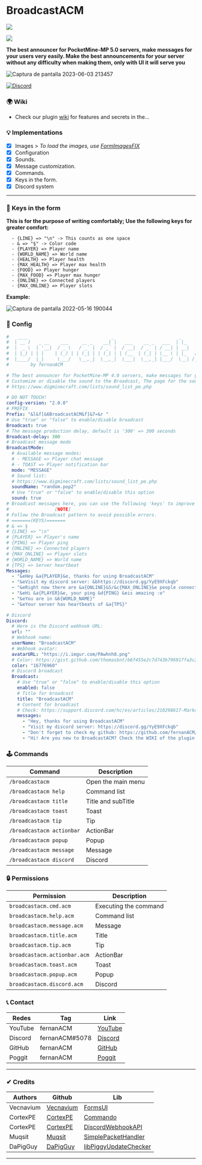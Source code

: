 # BroadcastACM
[![](https://poggit.pmmp.io/shield.state/BroadcastACM)](https://poggit.pmmp.io/p/BroadcastACM)

[![](https://poggit.pmmp.io/shield.api/BroadcastACM)](https://poggit.pmmp.io/p/BroadcastACM)

**The best announcer for PocketMine-MP 5.0 servers, make messages for your users very easily.
Make the best announcements for your server without any difficulty when making them, only with UI it will serve you**

![Captura de pantalla 2023-06-03 213457](https://github.com/fernanACM/BroadcastACM/assets/83558341/afd46959-2c8e-42e9-b8d7-deb167838016)

<a href="https://discord.gg/YyE9XFckqb"><img src="https://img.shields.io/discord/837701868649709568?label=discord&color=7289DA&logo=discord" alt="Discord" /></a>

### 🌍 Wiki
* Check our plugin [wiki](https://github.com/fernanACM/BroadcastACM/wiki) for features and secrets in the...

### 💡 Implementations
* [x] Images > *To load the images, use [FormImagesFIX](https://poggit.pmmp.io/r/210344/FormImagesFix_dev-16.phar)*
* [X] Configuration
* [x] Sounds.
* [x] Message customization.
* [X] Commands.
* [x] Keys in the form.
* [x] Discord system
---

### 🔑 Keys in the form
**This is for the purpose of writing comfortably; Use the following keys for greater comfort:**
```
  - {LINE} => "\n" -> This counts as one space
  - & => "§" -> Color code
  - {PLAYER} => Player name
  - {WORLD_NAME} => World name
  - {HEALTH} => Player health
  - {MAX_HEALTH} => Player max health
  - {FOOD} => Player hunger
  - {MAX_FOOD} => Player max hunger
  - {ONLINE} => Connected players 
  - {MAX_ONLINE} => Player slots
```
**Example:**

![Captura de pantalla 2022-05-16 190044](https://user-images.githubusercontent.com/83558341/168701084-b6ccabf2-2bf4-466e-b08d-84d4a78bf8ba.png)

### 💾 Config
```yml
#   ____                               _                        _        _       ____   __  __ 
#  | __ )   _ __    ___     __ _    __| |   ___    __ _   ___  | |_     / \     / ___| |  \/  |
#  |  _ \  | '__|  / _ \   / _` |  / _` |  / __|  / _` | / __| | __|   / _ \   | |     | |\/| |
#  | |_) | | |    | (_) | | (_| | | (_| | | (__  | (_| | \__ \ | |_   / ___ \  | |___  | |  | |
#  |____/  |_|     \___/   \__,_|  \__,_|  \___|  \__,_| |___/  \__| /_/   \_\  \____| |_|  |_|
#        by fernanACM

# The best announcer for PocketMine-MP 4.0 servers, make messages for your users very easily.
# Customize or disable the sound to the Broadcast, The page for the sounds is here: 
# https://www.digminecraft.com/lists/sound_list_pe.php

# DO NOT TOUCH!
config-version: "2.0.0"
# PREFIX
Prefix: "&l&f[&6BroadcastACM&f]&7»&r "
# Use "true" or "false" to enable/disable broadcast
Broadcast: true
# The message production delay, default is '300' => 300 seconds
Broadcast-delay: 300
# Broadcast message mode
BroadcastMode:
  # Available message modes:
  # - MESSAGE => Player chat message 
  # - TOAST => Player notification bar
  mode: "MESSAGE"
  # Sound list:
  # https://www.digminecraft.com/lists/sound_list_pe.php
  soundName: "random.pop2"
  # Use "true" or "false" to enable/disable this option
  sound: true
# Broadcast messages here, you can use the following 'keys' to improve the messages. 
#                 [NOTE] 
# Follow the Broadcast pattern to avoid possible errors.
# =======(KEYS)=======
# & => §
# {LINE} => "\n"
# {PLAYER} => Player's name
# {PING} => Player ping
# {ONLINE} => Connected players
# {MAX_ONLINE} => Player slots
# {WORLD_NAME} => World name
# {TPS} => Server heartbeat
Messages:
  - "&eHey &a{PLAYER}&e, thanks for using BroadcastACM"
  - "&eVisit my discord server: &bhttps://discord.gg/YyE9XFckqb"
  - "&eRight now there are &a{ONLINE}&5/&c{MAX_ONLINE}&e people connected to the server"
  - "&eHi &a{PLAYER}&e, your ping &d{PING} &eis amazing :o"
  - "&eYou are in &6{WORLD_NAME}"
  - "&eYour server has heartbeats of &a{TPS}"

# Discord
Discord:
  # Here is the Discord webhook URL:
  url: ""
  # Webhook name:
  userName: "BroadcastACM"
  # Webhook avatar:
  avatarURL: "https://i.imgur.com/PAwhnh8.png"
  # Color: https://gist.github.com/thomasbnt/b6f455e2c7d743b796917fa3c205f812
  color: "16776960"
  # Discord broadcast
  Broadcast:
    # Use "true" or "false" to enable/disable this option
    enabled: false
    # Title for broadcast
    title: "BroadcastACM"
    # Content for broadcast
    # Check: https://support.discord.com/hc/es/articles/210298617-Markdown-Text-101-formato-de-chat-negrita-cursiva-subrayado-
    messages:
      - "Hey, thanks for using BroadcastACM"
      - "Visit my discord server: https://discord.gg/YyE9XFckqb"
      - "Don't forget to check my github: https://github.com/fernanACM/"
      - "Hi! Are you new to BroadcastACM? Check the WIKI of the plugin: https://github.com/fernanACM/BroadcastACM/wiki"
```
### 🕹 Commands
| Command | Description |
|---------|-------------|
| ```/broadcastacm``` | Open the main menu |
| ```/broadcastacm help``` | Command list |
| ```/broadcastacm title``` | Title and subTitle |
| ```/broadcastacm toast``` | Toast |
| ```/broadcastacm tip``` | Tip |
| ```/broadcastacm actionbar``` | ActionBar |
| ```/broadcastacm popup``` | Popup |
| ```/broadcastacm message``` | Message |
| ```/broadcastacm discord``` | Discord |

### 🔒 Permissions
| Permission | Description |
|---------|-------------|
| ```broadcastacm.cmd.acm``` | Executing the command |
| ```broadcastacm.help.acm``` | Command list |
| ```broadcastacm.message.acm``` | Message |
| ```broadcastacm.title.acm``` | Title |
| ```broadcastacm.tip.acm``` | Tip |
| ```broadcastacm.actionbar.acm``` | ActionBar |
| ```broadcastacm.toast.acm``` | Toast |
| ```broadcastacm.popup.acm``` | Popup |
| ```broadcastacm.discord.acm``` | Discord |

### 📞 Contact 

| Redes | Tag | Link |
|-------|-------------|------|
| YouTube | fernanACM | [YouTube](https://www.youtube.com/channel/UC-M5iTrCItYQBg5GMuX5ySw) | 
| Discord | fernanACM#5078 | [Discord](https://discord.gg/YyE9XFckqb) |
| GitHub | fernanACM | [GitHub](https://github.com/fernanACM)
| Poggit | fernanACM | [Poggit](https://poggit.pmmp.io/ci/fernanACM)
****

### ✔ Credits
| Authors | Github | Lib |
|---------|--------|-----|
| Vecnavium | [Vecnavium](https://github.com/Vecnavium) | [FormsUI](https://github.com/Vecnavium/FormsUI/tree/master/) |
| CortexPE | [CortexPE](https://github.com/CortexPE) | [Commando](https://github.com/CortexPE/Commando/tree/master/) |
| CortexPE | [CortexPE](https://github.com/CortexPE) | [DiscordWebhookAPI](https://github.com/CortexPE/DiscordWebhookAPI/tree/PM4/) |
| Muqsit | [Muqsit](https://github.com/Muqsit) | [SimplePacketHandler](https://github.com/Muqsit/SimplePacketHandler) |
| DaPigGuy | [DaPigGuy](https://github.com/DaPigGuy) | [libPiggyUpdateChecker](https://github.com/DaPigGuy/libPiggyUpdateChecker) |
****
